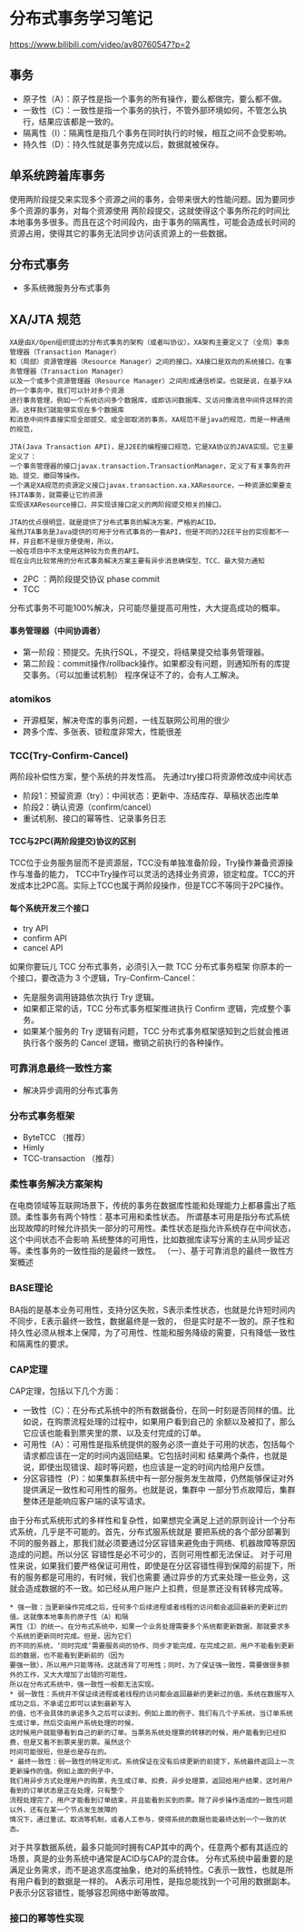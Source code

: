 
# 分布式事务学习笔记
https://www.bilibili.com/video/av80760547?p=2


## 事务
* 原子性（A）：原子性是指一个事务的所有操作，要么都做完，要么都不做。
* 一致性（C）：一致性是指一个事务的执行，不管外部环境如何，不管怎么执行，结果应该都是一致的。
* 隔离性（I）：隔离性是指几个事务在同时执行的时候，相互之间不会受影响。
* 持久性（D）：持久性就是事务完成以后，数据就被保存。

## 单系统跨着库事务
使用两阶段提交来实现多个资源之间的事务，会带来很大的性能问题。因为要同步多个资源的事务，对每个资源使用
两阶段提交，这就使得这个事务所花的时间比本地事务多很多。而且在这个时间段内，由于事务的隔离性，可能会造成长时间的
资源占用，使得其它的事务无法同步访问该资源上的一些数据。

## 分布式事务
* 多系统微服务分布式事务


## XA/JTA 规范
    XA是由X/Open组织提出的分布式事务的架构（或者叫协议）。XA架构主要定义了（全局）事务管理器（Transaction Manager）
    和（局部）资源管理器（Resource Manager）之间的接口。XA接口是双向的系统接口，在事务管理器（Transaction Manager）
    以及一个或多个资源管理器（Resource Manager）之间形成通信桥梁。也就是说，在基于XA的一个事务中，我们可以针对多个资源
    进行事务管理，例如一个系统访问多个数据库，或即访问数据库、又访问像消息中间件这样的资源。这样我们就能够实现在多个数据库
    和消息中间件直接实现全部提交、或全部取消的事务。XA规范不是java的规范，而是一种通用的规范，
    
    JTA(Java Transaction API)，是J2EE的编程接口规范，它是XA协议的JAVA实现。它主要定义了：
    一个事务管理器的接口javax.transaction.TransactionManager，定义了有关事务的开始、提交、撤回等操作。
    一个满足XA规范的资源定义接口javax.transaction.xa.XAResource，一种资源如果要支持JTA事务，就需要让它的资源
    实现该XAResource接口，并实现该接口定义的两阶段提交相关的接口。
    
    JTA的优点很明显，就是提供了分布式事务的解决方案，严格的ACID。
    虽然JTA事务是Java提供的可用于分布式事务的一套API，但是不同的J2EE平台的实现都不一样，并且都不是很方便使用，所以，
    一般在项目中不太使用这种较为负责的API。
    现在业内比较常用的分布式事务解决方案主要有异步消息确保型、TCC、最大努力通知

* 2PC ：两阶段提交协议  phase  commit
* TCC

分布式事务不可能100%解决，只可能尽量提高可用性，大大提高成功的概率。
#### 事务管理器（中间协调者）
* 第一阶段：预提交。先执行SQL，不提交，将结果提交给事务管理器。
* 第二阶段：commit操作/rollback操作。如果都没有问题，则通知所有的库提交事务。（可以加重试机制）
程序保证不了的，会有人工解决。


### atomikos  
* 开源框架，解决夸库的事务问题，一线互联网公司用的很少
* 跨多个库、多张表、锁粒度非常大，性能很差

### TCC(Try-Confirm-Cancel)
两阶段补偿性方案，整个系统的并发性高。
先通过try接口将资源修改成中间状态
* 阶段1：预留资源（try）：中间状态：更新中、冻结库存、草稿状态出库单
* 阶段2：确认资源（confirm/cancel）
* 重试机制、接口的幂等性、记录事务日志

#### TCC与2PC(两阶段提交)协议的区别
TCC位于业务服务层而不是资源层，TCC没有单独准备阶段，Try操作兼备资源操作与准备的能力，
TCC中Try操作可以灵活的选择业务资源，锁定粒度。TCC的开发成本比2PC高。实际上TCC也属于两阶段操作，但是TCC不等同于2PC操作。


#### 每个系统开发三个接口
* try API  
* confirm API  
* cancel API

如果你要玩儿 TCC 分布式事务，必须引入一款 TCC 分布式事务框架
你原本的一个接口，要改造为 3 个逻辑，Try-Confirm-Cancel：

* 先是服务调用链路依次执行 Try 逻辑。
* 如果都正常的话，TCC 分布式事务框架推进执行 Confirm 逻辑，完成整个事务。
* 如果某个服务的 Try 逻辑有问题，TCC 分布式事务框架感知到之后就会推进执行各个服务的 Cancel 逻辑，撤销之前执行的各种操作。

### 可靠消息最终一致性方案
* 解决异步调用的分布式事务

### 分布式事务框架
* ByteTCC （推荐）
* Himly
* TCC-transaction （推荐）





### 柔性事务解决方案架构
在电商领域等互联网场景下，传统的事务在数据库性能和处理能力上都暴露出了瓶颈。柔性事务有两个特性：基本可用和柔性状态。
所谓基本可用是指分布式系统出现故障的时候允许损失一部分的可用性。柔性状态是指允许系统存在中间状态，这个中间状态不会影响
系统整体的可用性，比如数据库读写分离的主从同步延迟等。柔性事务的一致性指的是最终一致性。
（一）、基于可靠消息的最终一致性方案概述





### BASE理论
BA指的是基本业务可用性，支持分区失败，S表示柔性状态，也就是允许短时间内不同步，E表示最终一致性，数据最终是一致的，
但是实时是不一致的。原子性和持久性必须从根本上保障，为了可用性、性能和服务降级的需要，只有降低一致性和隔离性的要求。


### CAP定理
CAP定理，包括以下几个方面：

* 一致性（C）：在分布式系统中的所有数据备份，在同一时刻是否同样的值。比如说，在购票流程处理的过程中，如果用户看到自己的
余额以及被扣了，那么它应该也能看到票夹里的票、以及支付完成的订单。
* 可用性（A）：可用性是指系统提供的服务必须一直处于可用的状态，包括每个请求都应该在一定的时间内返回结果。它包括时间和
结果两个条件，也就是说，即使出现错误、超时等问题，也应该是一定的时间内给用户反馈。
* 分区容错性（P）：如果集群系统中有一部分服务发生故障，仍然能够保证对外提供满足一致性和可用性的服务。也就是说，集群中
一部分节点故障后，集群整体还是能响应客户端的读写请求。

由于分布式系统形式的多样性和复杂性，如果想完全满足上述的原则设计一个分布式系统，几乎是不可能的。首先，分布式服系统就是
要把系统的各个部分部署到不同的服务器上，那我们就必须要通过分区容错来避免由于网络、机器故障等原因造成的问题。所以分区
容错性是必不可少的，否则可用性都无法保证。
对于可用性来说，如果我们要严格保证可用性，即使是在分区容错性得到保障的前提下，所有的服务都是可用的，有时候，我们也需要
通过异步的方式来处理一些业务，这就会造成数据的不一致。如已经从用户账户上扣费，但是票还没有转移完成等。

    * 强一致：当更新操作完成之后，任何多个后续进程或者线程的访问都会返回最新的更新过的值。这就像本地事务的原子性（A）和隔
    离性（I）的统一。在分布式系统中，如果一个业务处理需要多个系统都更新数据，那就要求多个系统的更新同时完成。但是，因为它们
    的不同的系统，‘同时完成‘需要服务间的协作、同步才能完成，在完成之前，用户不能看到更新后的数据，也不能看到更新前的（因为
    要强一致），所以用户只能等待。这就违背了可用性；同时，为了保证强一致性，需要做很多额外的工作，又大大增加了出错的可能性。
    所以在分布式系统中，强一致性一般都无法实现。
    * 弱一致性：系统并不保证续进程或者线程的访问都会返回最新的更新过的值。系统在数据写入成功之后，不承诺立即可以读到最新写入
    的值，也不会具体的承诺多久之后可以读到。例如上面的例子，我们有几个子系统，当订单系统生成订单，然后交由用户系统处理的时候，
    这时候用户就能够看到自己的新的订单。当票务系统处理票的转移的时候，用户能看到已经扣费，但是又看不到票夹里的票。虽然这个
    时间可能很短，但是也是存在的。
    * 最终一致性：弱一致性的特定形式。系统保证在没有后续更新的前提下，系统最终返回上一次更新操作的值。例如上面的例子中， 
    我们用异步方式处理用户的购票，先生成订单、扣费，异步处理票，返回给用户结果，这时用户看到的订单状态是正在处理，只有整个
    流程处理完了，用户才能看到订单结束，并且能看到买到的票。除了异步操作造成的一致性问题以外，还有在某一个节点发生故障的
    情况下，通过重试、取消等机制，或者人工参与，使得系统的数据也能最终达到一个一致的状态。

对于共享数据系统，最多只能同时拥有CAP其中的两个，任意两个都有其适应的场景，真是的业务系统中通常是ACID与CAP的混合体。
分布式系统中最重要的是满足业务需求，而不是追求高度抽象，绝对的系统特性。C表示一致性，也就是所有用户看到的数据是一样的。
A表示可用性，是指总能找到一个可用的数据副本。P表示分区容错性，能够容忍网络中断等故障。




### 接口的幂等性实现








 